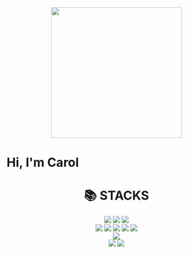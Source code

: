 

<center><img src="https://user-images.githubusercontent.com/108251093/184663439-11043d2d-f7d1-410f-90b3-66bc900dfb89.JPG" width="300px"></center>

<h1> Hi, I'm Carol </h1>

<div align=center><h1>📚 STACKS</h1></div>
<div align=center>
  <img src="https://img.shields.io/badge/java-007396?style=for-the-badge&logo=java&logoColor=white"> 
      <img src="https://img.shields.io/badge/spring-6DB33F?style=for-the-badge&logo=spring&logoColor=white"> 
    <img src="https://img.shields.io/badge/oracle-F80000?style=for-the-badge&logo=oracle&logoColor=white">
    <br>
    <img src="https://img.shields.io/badge/html5-E34F26?style=for-the-badge&logo=html5&logoColor=white"> 
  <img src="https://img.shields.io/badge/css-1572B6?style=for-the-badge&logo=css3&logoColor=white"> 
  <img src="https://img.shields.io/badge/javascript-F7DF1E?style=for-the-badge&logo=javascript&logoColor=black"> 
  <img src="https://img.shields.io/badge/jquery-0769AD?style=for-the-badge&logo=jquery&logoColor=white">
      <img src="https://img.shields.io/badge/bootstrap-7952B3?style=for-the-badge&logo=bootstrap&logoColor=white">
      <br>
        <img src="https://img.shields.io/badge/apache tomcat-F8DC75?style=for-the-badge&logo=apachetomcat&logoColor=white">
        <br>
          <img src="https://img.shields.io/badge/github-181717?style=for-the-badge&logo=github&logoColor=white">
  <img src="https://img.shields.io/badge/git-F05032?style=for-the-badge&logo=git&logoColor=white">

  </div>
